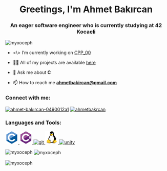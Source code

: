 <h1 align="center">Greetings, I'm Ahmet Bakırcan</h1>

<h3 align="center">An eager software engineer who is currently studying at 42 Kocaeli</h3>


<p align="left"> <img src="https://komarev.com/ghpvc/?username=myxoceph&label=Profile%20views&color=0e75b6&style=flat" alt="myxoceph" /> </p>

- <\\> I’m currently working on [CPP_00](https://github.com/Myxoceph/CPP_00)

- 👨‍💻 All of my projects are available [here](https://github.com/Myxoceph?tab=repositories)

- 💬 Ask me about **C**

- 📫 How to reach me **ahmetbakircan@gmail.com**

<h3 align="left">Connect with me:</h3>
<p align="left">
<a href="https://linkedin.com/in/ahmet-bakırcan-0490012a1" target="blank"><img align="center" src="https://raw.githubusercontent.com/rahuldkjain/github-profile-readme-generator/master/src/images/icons/Social/linked-in-alt.svg" alt="ahmet-bakırcan-0490012a1" height="30" width="40" /></a>
<a href="https://instagram.com/ahmetbakrcan" target="blank"><img align="center" src="https://raw.githubusercontent.com/rahuldkjain/github-profile-readme-generator/master/src/images/icons/Social/instagram.svg" alt="ahmetbakrcan" height="30" width="40" /></a>
</p>

<h3 align="left">Languages and Tools:</h3>
<p align="left"> <a href="https://www.cprogramming.com/" target="_blank" rel="noreferrer"> <img src="https://raw.githubusercontent.com/devicons/devicon/master/icons/c/c-original.svg" alt="c" width="40" height="40"/> </a> <a href="https://www.w3schools.com/cs/" target="_blank" rel="noreferrer"> <img src="https://raw.githubusercontent.com/devicons/devicon/master/icons/csharp/csharp-original.svg" alt="csharp" width="40" height="40"/> </a> <a href="https://git-scm.com/" target="_blank" rel="noreferrer"> <img src="https://www.vectorlogo.zone/logos/git-scm/git-scm-icon.svg" alt="git" width="40" height="40"/> </a> <a href="https://www.linux.org/" target="_blank" rel="noreferrer"> <img src="https://raw.githubusercontent.com/devicons/devicon/master/icons/linux/linux-original.svg" alt="linux" width="40" height="40"/> </a> <a href="https://unity.com/" target="_blank" rel="noreferrer"> <img src="https://www.vectorlogo.zone/logos/unity3d/unity3d-icon.svg" alt="unity" width="40" height="40"/> </a> </p>

<p><img align="left" src="https://github-readme-stats.vercel.app/api/top-langs?username=myxoceph&show_icons=true&locale=en&layout=compact" alt="myxoceph" /></p>

<p>&nbsp;<img align="center" src="https://github-readme-stats.vercel.app/api?username=myxoceph&show_icons=true&locale=en" alt="myxoceph" /></p>

<p><img align="center" src="https://github-readme-streak-stats.herokuapp.com/?user=myxoceph&" alt="myxoceph" /></p>
